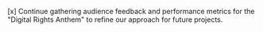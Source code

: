 [x] Continue gathering audience feedback and performance metrics for the "Digital Rights Anthem" to refine our approach for future projects.
